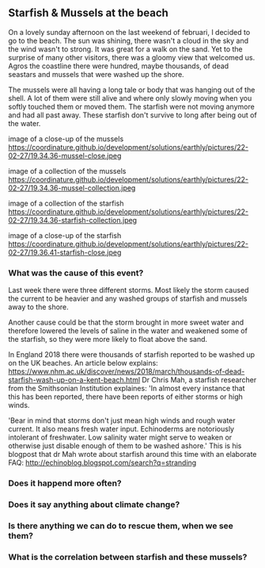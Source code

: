 ## Starfish & Mussels at the beach

On a lovely sunday afternoon on the last weekend of februari, I decided to go to the beach.
The sun was shining, there wasn't a cloud in the sky and the wind wasn't to strong. It was great for a walk on the sand. Yet to the surprise of many other visitors, there was a gloomy view that welcomed us. Agros the coastline there were hundred, maybe thousands, of dead seastars and mussels that were washed up the shore.

The mussels were all having a long tale or body that was hanging out of the shell. A lot of them were still alive and where only slowly moving when you softly touched them or moved them. The starfish were not moving anymore and had all past away. These starfish don't survive to long after being out of the water. 

image of a close-up of the mussels
https://coordinature.github.io/development/solutions/earthly/pictures/22-02-27/19.34.36-mussel-close.jpeg

image of a collection of the mussels
https://coordinature.github.io/development/solutions/earthly/pictures/22-02-27/19.34.36-mussel-collection.jpeg

image of a collection of the starfish
https://coordinature.github.io/development/solutions/earthly/pictures/22-02-27/19.34.36-starfish-collection.jpeg

image of a close-up of the starfish
https://coordinature.github.io/development/solutions/earthly/pictures/22-02-27/19.36.41-starfish-close.jpeg

### What was the cause of this event?
Last week there were three different storms. Most likely the storm caused the current to be heavier and any washed groups of starfish and mussels away to the shore. 

Another cause could be that the storm brought in more sweet water and therefore lowered the levels of saline in the water and weakened some of the starfish, so they were more likely to float above the sand.

In England 2018 there were thousands of starfish reported to be washed up on the UK beaches.
An article below explains:
https://www.nhm.ac.uk/discover/news/2018/march/thousands-of-dead-starfish-wash-up-on-a-kent-beach.html
Dr Chris Mah, a starfish researcher from the Smithsonian Institution explaines: 'In almost every instance that this has been reported, there have been reports of either storms or high winds. 

'Bear in mind that storms don't just mean high winds and rough water current. It also means fresh water input. Echinoderms are notoriously intolerant of freshwater. Low salinity water might serve to weaken or otherwise just disable enough of them to be washed ashore.'
This is his blogpost that dr Mah wrote about starfish around this time with an elaborate FAQ: http://echinoblog.blogspot.com/search?q=stranding 

### Does it happend more often?

### Does it say anything about climate change?

### Is there anything we can do to rescue them, when we see them?

### What is the correlation between starfish and these mussels?

